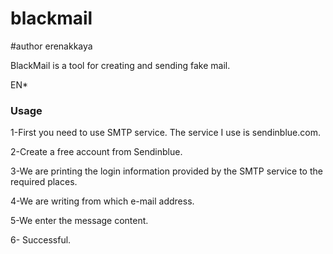 # blackmail 
#author erenakkaya

BlackMail is a tool for creating and sending fake mail.

EN* 
### Usage

1-First you need to use SMTP service. The service I use is sendinblue.com.

2-Create a free account from Sendinblue.

3-We are printing the login information provided by the SMTP service to the required places.

4-We are writing from which e-mail address.

5-We enter the message content.

6- Successful.
